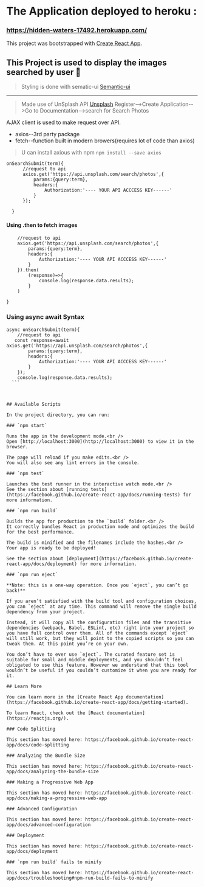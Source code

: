 # The Application deployed to heroku :
### https://hidden-waters-17492.herokuapp.com/


This project was bootstrapped with [Create React App](https://github.com/facebook/create-react-app).

## This Project is used to display the images searched by user :rocket:
>Styling is done with sematic-ui
[Semantic-ui](https://semantic-ui.com/)
------
>Made use of UnSplash API
[Unsplash](https://unsplash.com/developers)
Register-->Create Application-->Go to Documentation-->search for Search Photos

AJAX client is used to make request over API.
* axios--3rd party package
* fetch--function built in modern browers(requires lot of code than axios)

>U can install axious with npm
`npm install --save axios`

```
onSearchSubmit(term){
      //request to api
      axios.get('https://api.unsplash.com/search/photos',{
          params:{query:term},
          headers:{
              Authorization:'---- YOUR API ACCCESS KEY------'
          }
      });
      
  }
  ```

  #### Using .then to fetch images 
  ```  onSearchSubmit(term){
      //request to api
      axios.get('https://api.unsplash.com/search/photos',{
          params:{query:term},
          headers:{
              Authorization:'---- YOUR API ACCCESS KEY------'
          }
      }).then(
          (response)=>{
              console.log(response.data.results);
          }
      )
      
  }
  ```

  ### Using async await Syntax
  ```
  async onSearchSubmit(term){
      //request to api
     const response=await axios.get('https://api.unsplash.com/search/photos',{
          params:{query:term},
          headers:{
              Authorization:'---- YOUR API ACCCESS KEY------'
          }
      });
      console.log(response.data.results);
    ```  



## Available Scripts

In the project directory, you can run:

### `npm start`

Runs the app in the development mode.<br />
Open [http://localhost:3000](http://localhost:3000) to view it in the browser.

The page will reload if you make edits.<br />
You will also see any lint errors in the console.

### `npm test`

Launches the test runner in the interactive watch mode.<br />
See the section about [running tests](https://facebook.github.io/create-react-app/docs/running-tests) for more information.

### `npm run build`

Builds the app for production to the `build` folder.<br />
It correctly bundles React in production mode and optimizes the build for the best performance.

The build is minified and the filenames include the hashes.<br />
Your app is ready to be deployed!

See the section about [deployment](https://facebook.github.io/create-react-app/docs/deployment) for more information.

### `npm run eject`

**Note: this is a one-way operation. Once you `eject`, you can’t go back!**

If you aren’t satisfied with the build tool and configuration choices, you can `eject` at any time. This command will remove the single build dependency from your project.

Instead, it will copy all the configuration files and the transitive dependencies (webpack, Babel, ESLint, etc) right into your project so you have full control over them. All of the commands except `eject` will still work, but they will point to the copied scripts so you can tweak them. At this point you’re on your own.

You don’t have to ever use `eject`. The curated feature set is suitable for small and middle deployments, and you shouldn’t feel obligated to use this feature. However we understand that this tool wouldn’t be useful if you couldn’t customize it when you are ready for it.

## Learn More

You can learn more in the [Create React App documentation](https://facebook.github.io/create-react-app/docs/getting-started).

To learn React, check out the [React documentation](https://reactjs.org/).

### Code Splitting

This section has moved here: https://facebook.github.io/create-react-app/docs/code-splitting

### Analyzing the Bundle Size

This section has moved here: https://facebook.github.io/create-react-app/docs/analyzing-the-bundle-size

### Making a Progressive Web App

This section has moved here: https://facebook.github.io/create-react-app/docs/making-a-progressive-web-app

### Advanced Configuration

This section has moved here: https://facebook.github.io/create-react-app/docs/advanced-configuration

### Deployment

This section has moved here: https://facebook.github.io/create-react-app/docs/deployment

### `npm run build` fails to minify

This section has moved here: https://facebook.github.io/create-react-app/docs/troubleshooting#npm-run-build-fails-to-minify
